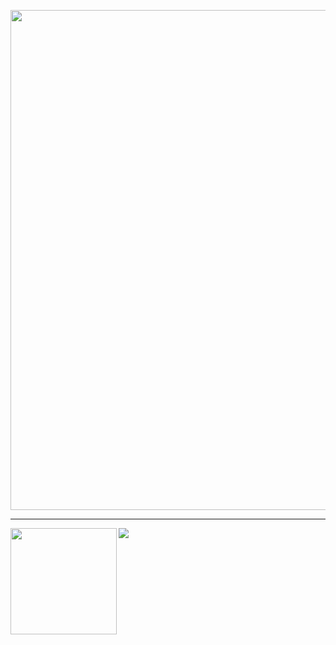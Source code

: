 
<p align="center">
  <img width=800 src="https://github-profile-trophy.vercel.app/?username=MaximTar&column=8&theme=onedark&no-frame=true"/>
</p>

---

<div>
  <img height="170" align="left" src="https://github-readme-stats.vercel.app/api?username=MaximTar&count_private=true&include_all_commits=true" />
  <img src="https://github-readme-stats.vercel.app/api/top-langs/?username=MaximTar&layout=compact" />
</div>


<!--
**MaximTar/MaximTar** is a ✨ _special_ ✨ repository because its `README.md` (this file) appears on your GitHub profile.

Here are some ideas to get you started:

- 🔭 I’m currently working on ...
- 🌱 I’m currently learning ...
- 👯 I’m looking to collaborate on ...
- 🤔 I’m looking for help with ...
- 💬 Ask me about ...
- 📫 How to reach me: ...
- 😄 Pronouns: ...
- ⚡ Fun fact: ...
-->
